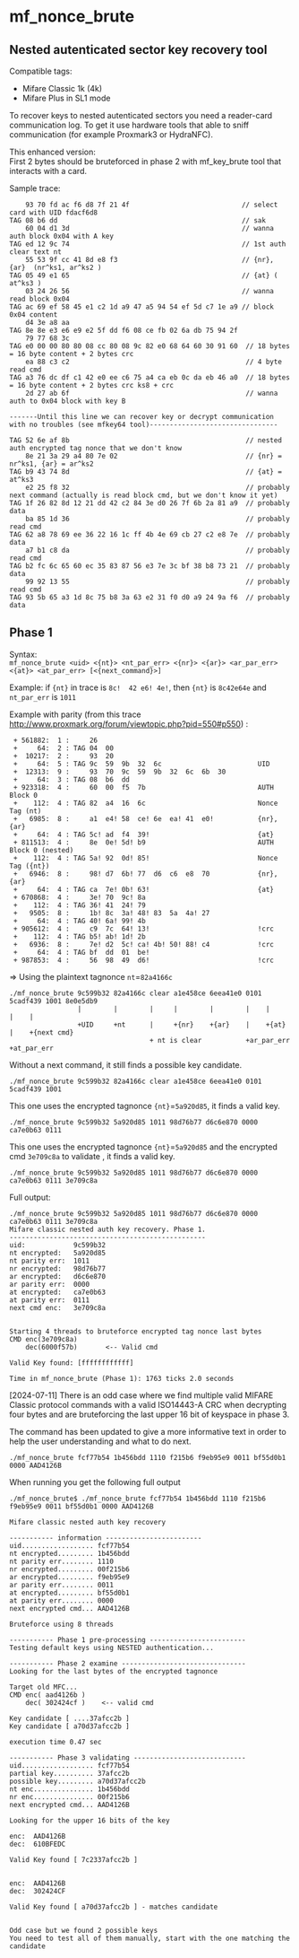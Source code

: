 mf_nonce_brute
==============

Nested autenticated sector key recovery tool
-----------------------------------------------

Compatible tags:
* Mifare Classic 1k (4k)
* Mifare Plus in SL1 mode

To recover keys to nested autenticated sectors you need a reader-card communication log. To get it use 
hardware tools that able to sniff communication (for example Proxmark3 or HydraNFC).

This enhanced version:  
First 2 bytes should be bruteforced in phase 2 with mf_key_brute tool that interacts with a card.

Sample trace:
```
    93 70 fd ac f6 d8 7f 21 4f                            // select card with UID fdacf6d8
TAG 08 b6 dd                                              // sak
    60 04 d1 3d                                           // wanna auth block 0x04 with A key
TAG ed 12 9c 74                                           // 1st auth clear text nt
    55 53 9f cc 41 8d e8 f3                               // {nr}, {ar}  (nr^ks1, ar^ks2 )
TAG 05 49 e1 65                                           // {at} ( at^ks3 )
    03 24 26 56                                           // wanna read block 0x04
TAG ac 69 ef 58 45 e1 c2 1d a9 47 a5 94 54 ef 5d c7 1e a9 // block 0x04 content
    d4 3e a8 aa 
TAG 8e 8e e3 e6 e9 e2 5f dd f6 08 ce fb 02 6a db 75 94 2f 
    79 77 68 3c 
TAG e0 00 00 80 80 08 cc 80 08 9c 82 e0 68 64 60 30 91 60  // 18 bytes = 16 byte content + 2 bytes crc
    ea 88 c3 c2                                            // 4 byte read cmd
TAG a3 76 dc df c1 42 e0 ee c6 75 a4 ca eb 0c da eb 46 a0  // 18 bytes = 16 byte content + 2 bytes crc ks8 + crc
    2d 27 ab 6f                                            // wanna auth to 0x04 block with key B

-------Until this line we can recover key or decrypt communication with no troubles (see mfkey64 tool)--------------------------------

TAG 52 6e af 8b                                            // nested auth encrypted tag nonce that we don't know
    8e 21 3a 29 a4 80 7e 02                                // {nr} = nr^ks1, {ar} = ar^ks2
TAG b9 43 74 8d                                            // {at} = at^ks3
    e2 25 f8 32                                            // probably next command (actually is read block cmd, but we don't know it yet)
TAG 1f 26 82 8d 12 21 dd 42 c2 84 3e d0 26 7f 6b 2a 81 a9  // probably data
    ba 85 1d 36                                            // probably read cmd
TAG 62 a8 78 69 ee 36 22 16 1c ff 4b 4e 69 cb 27 c2 e8 7e  // probably data
    a7 b1 c8 da                                            // probably read cmd
TAG b2 fc 6c 65 60 ec 35 83 87 56 e3 7e 3c bf 38 b8 73 21  // probably data
    99 92 13 55                                            // probably read cmd
TAG 93 5b 65 a3 1d 8c 75 b8 3a 63 e2 31 f0 d0 a9 24 9a f6  // probably data
```


Phase 1
-------

Syntax:  
`mf_nonce_brute <uid> <{nt}> <nt_par_err> <{nr}> <{ar}> <ar_par_err> <{at}> <at_par_err> [<{next_command}>]`

Example: if `{nt}` in trace is `8c!  42 e6! 4e!`, then `{nt}` is `8c42e64e` and `nt_par_err` is `1011`

Example with parity (from this trace http://www.proxmark.org/forum/viewtopic.php?pid=550#p550) :

```
 + 561882:  1 :     26
 +     64:  2 : TAG 04  00
 +  10217:  2 :     93  20
 +     64:  5 : TAG 9c  59  9b  32  6c                        UID
 +  12313:  9 :     93  70  9c  59  9b  32  6c  6b  30
 +     64:  3 : TAG 08  b6  dd
 + 923318:  4 :     60  00  f5  7b                            AUTH Block 0
 +    112:  4 : TAG 82  a4  16  6c                            Nonce Tag (nt)
 +   6985:  8 :     a1  e4! 58  ce! 6e  ea! 41  e0!           {nr}, {ar}
 +     64:  4 : TAG 5c! ad  f4  39!                           {at}
 + 811513:  4 :     8e  0e! 5d! b9                            AUTH Block 0 (nested)
 +    112:  4 : TAG 5a! 92  0d! 85!                           Nonce Tag ({nt})
 +   6946:  8 :     98! d7  6b! 77  d6  c6  e8  70            {nr}, {ar}
 +     64:  4 : TAG ca  7e! 0b! 63!                           {at}
 + 670868:  4 :     3e! 70  9c! 8a
 +    112:  4 : TAG 36! 41  24! 79
 +   9505:  8 :     1b! 8c  3a! 48! 83  5a  4a! 27
 +     64:  4 : TAG 40! 6a! 99! 4b
 + 905612:  4 :     c9  7c  64! 13!                           !crc
 +    112:  4 : TAG b5! ab! 1d! 2b
 +   6936:  8 :     7e! d2  5c! ca! 4b! 50! 88! c4            !crc
 +     64:  4 : TAG bf  dd  01  be!
 + 987853:  4 :     56  98  49  d6!                           !crc
```
=> Using the plaintext tagnonce `nt`=`82a4166c`
```
./mf_nonce_brute 9c599b32 82a4166c clear a1e458ce 6eea41e0 0101 5cadf439 1001 8e0e5db9  
                 |        |        |     |        |        |    |        |    |
                 +UID     +nt      |     +{nr}    +{ar}    |    +{at}    |    +{next cmd}
                                   + nt is clear           +ar_par_err   +at_par_err
```

Without a next command, it still finds a possible key candidate.
```
./mf_nonce_brute 9c599b32 82a4166c clear a1e458ce 6eea41e0 0101 5cadf439 1001
```

This one uses the encrypted tagnonce `{nt}`=`5a920d85`, it finds a valid key.
```
./mf_nonce_brute 9c599b32 5a920d85 1011 98d76b77 d6c6e870 0000 ca7e0b63 0111
```

This one uses the encrypted tagnonce `{nt}`=`5a920d85` and the encrypted cmd `3e709c8a` to validate , it finds a valid key.
```
./mf_nonce_brute 9c599b32 5a920d85 1011 98d76b77 d6c6e870 0000 ca7e0b63 0111 3e709c8a
```
Full output:
```
./mf_nonce_brute 9c599b32 5a920d85 1011 98d76b77 d6c6e870 0000 ca7e0b63 0111 3e709c8a
Mifare classic nested auth key recovery. Phase 1.
-------------------------------------------------
uid:            9c599b32
nt encrypted:   5a920d85
nt parity err:  1011
nr encrypted:   98d76b77
ar encrypted:   d6c6e870
ar parity err:  0000
at encrypted:   ca7e0b63
at parity err:  0111
next cmd enc:   3e709c8a


Starting 4 threads to bruteforce encrypted tag nonce last bytes
CMD enc(3e709c8a)
    dec(6000f57b)       <-- Valid cmd

Valid Key found: [ffffffffffff]

Time in mf_nonce_brute (Phase 1): 1763 ticks 2.0 seconds
```

[2024-07-11]
There is an odd case where we find multiple valid MIFARE Classic protocol commands with a valid ISO14443-A CRC when decrypting four bytes and are bruteforcing the last upper 16 bit of keyspace in phase 3. 

The command has been updated to give a more informative text in order to help the user understanding and what to do next.

```
./mf_nonce_brute fcf77b54 1b456bdd 1110 f215b6 f9eb95e9 0011 bf55d0b1 0000 AAD4126B
```


When running you get the following full output

```
./mf_nonce_brute$ ./mf_nonce_brute fcf77b54 1b456bdd 1110 f215b6 f9eb95e9 0011 bf55d0b1 0000 AAD4126B

Mifare classic nested auth key recovery

----------- information ------------------------
uid.................. fcf77b54
nt encrypted......... 1b456bdd
nt parity err........ 1110
nr encrypted......... 00f215b6
ar encrypted......... f9eb95e9
ar parity err........ 0011
at encrypted......... bf55d0b1
at parity err........ 0000
next encrypted cmd... AAD4126B

Bruteforce using 8 threads

----------- Phase 1 pre-processing ------------------------
Testing default keys using NESTED authentication...

----------- Phase 2 examine -------------------------------
Looking for the last bytes of the encrypted tagnonce

Target old MFC...
CMD enc( aad4126b )
    dec( 302424cf )    <-- valid cmd

Key candidate [ ....37afcc2b ]
Key candidate [ a70d37afcc2b ]

execution time 0.47 sec

----------- Phase 3 validating ----------------------------
uid.................. fcf77b54
partial key.......... 37afcc2b
possible key......... a70d37afcc2b
nt enc............... 1b456bdd
nr enc............... 00f215b6
next encrypted cmd... AAD4126B

Looking for the upper 16 bits of the key

enc:  AAD4126B
dec:  610BFEDC

Valid Key found [ 7c2337afcc2b ]


enc:  AAD4126B
dec:  302424CF

Valid Key found [ a70d37afcc2b ] - matches candidate


Odd case but we found 2 possible keys
You need to test all of them manually, start with the one matching the candidate

```


